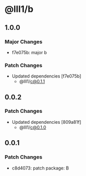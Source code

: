 # @lll1/b

## 1.0.0

### Major Changes

- f7e075b: major b

### Patch Changes

- Updated dependencies [f7e075b]
  - @lll1/c@0.1.1

## 0.0.2

### Patch Changes

- Updated dependencies [809a81f]
  - @lll1/c@0.1.0

## 0.0.1

### Patch Changes

- c8d4073: patch package: B
